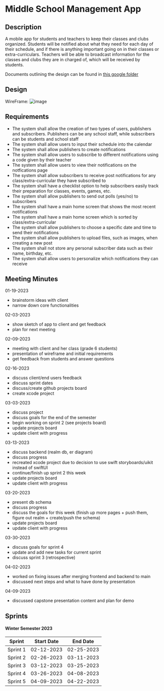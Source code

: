 # Middle School Management App

## Description
A mobile app for students and teachers to keep their classes and clubs organized. Students will be notified about what they need for each day of their schedule, and if there is anything important going on in their classes or extra-curriculars. Teachers will be able to broadcast information for the classes and clubs they are in charged of, which will be received by students.

Documents outlining the design can be found in [this google folder](https://drive.google.com/drive/folders/1sl0wAzmMx0jFleeJGWzdkdRDSlMzgSrj?usp=share_link)

## Design
WireFrame:
![image](https://user-images.githubusercontent.com/55165979/217838690-86c16b20-92de-4958-b57a-6949efff0381.png)

## Requirements
- The system shall allow the creation of two types of users, publishers and subscribers. Publishers can be any school staff, while subscribers can be students and school staff
- The system shall allow users to input their schedule into the calendar
- The system shall allow publishers to create notifications
- The system shall allow users to subscribe to different notifications using a code given by their teacher
- The system shall allow users to view their notifications on the notfications page 
- The system shall allow subscribers to receive post notifications for any class/extra-curricular they have subscribed to
- The system shall have a checklist option to help subscribers easily track their preparation for classes, events, games, etc. 
- The system shall allow publishers to send out polls (yes/no) to subscribers
- The system shall have a main home screen that shows the most recent notifications
- The system shall have a main home screen which is sorted by class/extra-curricular
- The system shall allow publishers to choose a specific date and time to send their notifications
- The system shall allow publishers to upload files, such as images, when creating a new post
- The system shall not store any personal subscriber data such as their name, birthday, etc.
- The system shall allow users to personalize which notifications they can receive

## Meeting Minutes
01-19-2023
- brainstorm ideas with client
- narrow down core functionalities

02-03-2023
- show sketch of app to client and get feedback
- plan for next meeting

02-09-2023
- meeting with client and her class (grade 6 students)
- presentation of wireframe and initial requirements
- get feedback from students and answer questions

02-16-2023
- discuss client/end users feedback
- discuss sprint dates
- discuss/create github projects board 
- create xcode project 

03-03-2023
- discuss project
- discuss goals for the end of the semester
- begin working on sprint 2 (see projects board)
- update projects board
- update client with progress

03-13-2023
- discuss backend (realm db, er diagram)
- discuss progress
- recreated xcode project due to decision to use swift storyboards/uikit instead of swiftUI
- continue/finish up sprint 2 this week
- update projects board
- update client with progress
 
03-20-2023
- present db schema 
- discuss progress
- discuss the goals for this week (finish up more pages + push them, figure out realm + create/push the schema)
- update projects board
- update client with progress

03-30-2023
- discuss goals for sprint 4
- update and add new tasks for current sprint
- discuss sprint 3 (retrospective)

04-02-2023
- worked on fixing issues after merging frontend and backend to main
- discussed next steps and what to have done by presentation

04-09-2023
- discussed capstone presentation content and plan for demo

## Sprints
#### Winter Semester 2023
| Sprint | Start Date | End Date |
|--------|------------|----------|
| Sprint 1| 02-12-2023 | 02-25-2023|
| Sprint 2| 02-26-2023 | 03-11-2023|
| Sprint 3| 03-12-2023 | 03-25-2023|
| Sprint 4| 03-26-2023 | 04-08-2023|
| Sprint 5| 04-09-2023 | 04-22-2023|